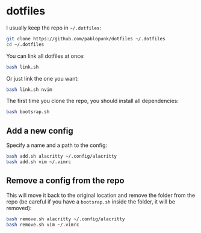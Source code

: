# dotfiles

I usually keep the repo in `~/.dotfiles`:

```bash
git clone https://github.com/pablopunk/dotfiles ~/.dotfiles
cd ~/.dotfiles
```

You can link all dotfiles at once:

```bash
bash link.sh
```

Or just link the one you want:

```bash
bash link.sh nvim
```

The first time you clone the repo, you should install all dependencies:

```bash
bash bootsrap.sh
```

## Add a new config

Specify a name and a path to the config:

```bash
bash add.sh alacritty ~/.config/alacritty
bash add.sh vim ~/.vimrc
```

## Remove a config from the repo

This will move it back to the original location and remove the folder from the repo (be careful if you have a `bootsrap.sh` inside the folder, it will be removed):

```bash
bash remove.sh alacritty ~/.config/alacritty
bash remove.sh vim ~/.vimrc
```
